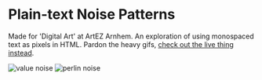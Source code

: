 # Plain-text Noise Patterns
Made for 'Digital Art' at ArtEZ Arnhem. An exploration of using monospaced text as pixels in HTML.
Pardon the heavy gifs, [check out the live thing instead](/file:///Users/reinvanderwoerd/Library/Mobile%20Documents/com~apple~CloudDocs/ArtEZ/Digital%20Art/1.%20Self-portrait/multi-noise-vueless.html).

![value noise](./valuenoise.gif)
![perlin noise](./perlinnoise.gif)